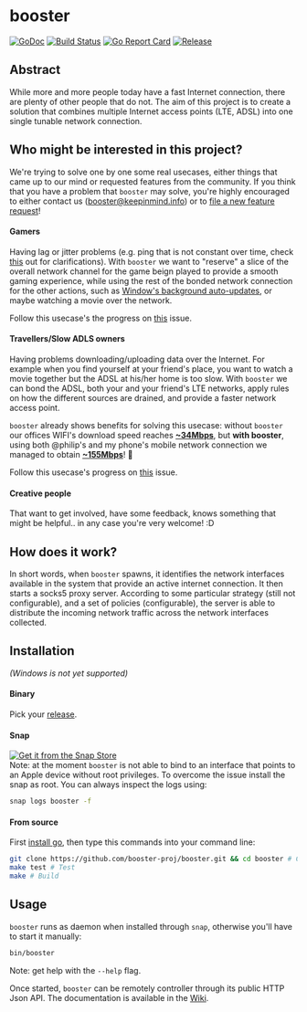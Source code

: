 # booster
[![GoDoc](https://godoc.org/github.com/booster-proj/booster?status.svg)](https://godoc.org/github.com/booster-proj/booster)
[![Build Status](https://travis-ci.org/booster-proj/booster.svg?branch=master)](https://travis-ci.org/booster-proj/booster)
[![Go Report Card](https://goreportcard.com/badge/github.com/booster-proj/booster)](https://goreportcard.com/report/github.com/booster-proj/booster)
[![Release](https://img.shields.io/github/release/booster-proj/booster.svg)](https://github.com/booster-proj/booster/releases/latest)

## Abstract
While more and more people today have a fast Internet connection, there are plenty of other people that do not. The aim of this project is to create a solution that combines multiple Internet access points (LTE, ADSL) into one single tunable network connection.

## Who might be interested in this project?
We're trying to solve one by one some real usecases, either things that came up to our mind or requested features from the community. If you think that you have a problem that `booster` may solve, you're highly encouraged to either contact us (booster@keepinmind.info) or to [file a new feature request](https://github.com/booster-proj/booster/issues/new?template=feature_request.md)!

#### Gamers
Having lag or jitter problems (e.g. ping that is not constant over time, check [this](https://www.speedtest.net/help) out for clarifications). With `booster` we want to "reserve" a slice of the overall network channel for the game beign played to provide a smooth gaming experience, while using the rest of the bonded network connection for the other actions, such as [Window's background auto-updates](https://answers.microsoft.com/en-us/windows/forum/all/how-do-i-stop-windows-10-from-ruining-my-gaming/227e3fbe-88b1-46ba-bfdd-38b71e17607e), or maybe watching a movie over the network.

Follow this usecase's the progress on [this](https://github.com/booster-proj/booster/issues/41) issue.

#### Travellers/Slow ADLS owners
Having problems downloading/uploading data over the Internet. For example when you find yourself at your friend's place, you want to watch a movie together but the ADSL at his/her home is too slow. With `booster` we can bond the ADSL, both your and your friend's LTE networks, apply rules on how the different sources are drained, and provide a faster network access point.

`booster` already shows benefits for solving this usecase: without `booster` our offices WIFI's download speed reaches [**~34Mbps**](https://www.speedtest.net/result/7783615417), but **with booster**, using both @philip's and my phone's mobile network connection we managed to obtain [**~155Mbps**](https://www.speedtest.net/result/7777990270)! :tada:

Follow this usecase's progress on [this](https://github.com/booster-proj/booster/issues/42) issue.

#### Creative people
That want to get involved, have some feedback, knows something that might be helpful.. in any case you're very welcome! :D

## How does it work?
In short words, when `booster` spawns, it identifies the network interfaces available in the system that provide an active internet connection. It then starts a socks5 proxy server. According to some particular strategy (still not configurable), and a set of policies (configurable), the server is able to distribute the incoming network traffic across the network interfaces collected.

## Installation
*(Windows is not yet supported)*
#### Binary
Pick your [release](https://github.com/booster-proj/booster/releases).
#### Snap
[![Get it from the Snap Store](https://snapcraft.io/static/images/badges/en/snap-store-black.svg)](https://snapcraft.io/booster)  
Note: at the moment `booster` is not able to bind to an interface that points to an Apple device without root privileges. To overcome the issue install the snap as root.
You can always inspect the logs using:
``` bash
snap logs booster -f
```

#### From source
First [install go](https://golang.org/doc/install), then type this commands into your command line:   
``` bash
git clone https://github.com/booster-proj/booster.git && cd booster # Clone
make test # Test
make # Build
```
## Usage
`booster` runs as daemon when installed through `snap`, otherwise you'll have to start it manually:
``` bash
bin/booster
```
Note: get help with the `--help` flag.

Once started, `booster` can be remotely controller through its public HTTP Json API. The documentation is available in the [Wiki](https://github.com/booster-proj/booster/wiki/API-Documentation).

